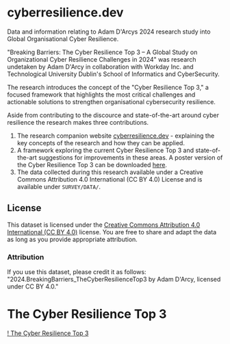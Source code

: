 # cyberresilience.dev
Data and information relating to Adam D'Arcys 2024 research study into Global Organisational Cyber Resilience.

"Breaking Barriers: The Cyber Resilience Top 3 – A Global Study on Organizational Cyber Resilience Challenges in 2024" was research undetaken by Adam D'Arcy in collaboration with Workday Inc. and Technological University Dublin's School of Informatics and CyberSecurity.

The research introduces the concept of the "Cyber Resilience Top 3," a focused framework that highlights the most critical challenges and actionable solutions to strengthen organisational cybersecurity resilience.

Aside from contributing to the discource and state-of-the-art around cyber resilience the research makes three contributions.

1. The research companion website [cyberresilience.dev](https://cyberresilience.dev/) - explaining the key
concepts of the research and how they can be applied.
2. A framework exploring the current Cyber Resilience Top 3 and state-of-the-art suggestions for improvements in these areas. A poster version of the Cyber Resilience Top 3 can be downloaded [here](/Cyber%20Resilience%20Top%203/Cyber-Resilience-Top-3.Poster.pdf).
3. The data collected during this research available under a Creative Commons Attribution 4.0 International (CC BY 4.0) License and is available under `SURVEY/DATA/`. 

## License
This dataset is licensed under the [Creative Commons Attribution 4.0 International (CC BY 4.0)](https://creativecommons.org/licenses/by/4.0/) license. You are free to share and adapt the data as long as you provide appropriate attribution.

### Attribution
If you use this dataset, please credit it as follows:
"2024.BreakingBarriers_TheCyberResilienceTop3 by Adam D'Arcy, licensed under CC BY 4.0."

# The Cyber Resilience Top 3
[! The Cyber Resilience Top 3](/Cyber%20Resilience%20Top%203/Cyber-Resilience-Top-3-POSTER.png)

